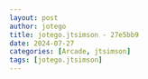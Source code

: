 ```yaml
---
layout: post
author: jotego
title: jotego.jtsimson - 27e5bb9
date: 2024-07-27
categories: [Arcade, jtsimson]
tags: [jotego.jtsimson]
---
```


